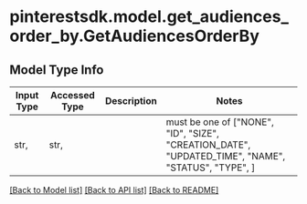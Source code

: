 # pinterestsdk.model.get_audiences_order_by.GetAudiencesOrderBy

## Model Type Info
Input Type | Accessed Type | Description | Notes
------------ | ------------- | ------------- | -------------
str,  | str,  |  | must be one of ["NONE", "ID", "SIZE", "CREATION_DATE", "UPDATED_TIME", "NAME", "STATUS", "TYPE", ] 

[[Back to Model list]](../../README.md#documentation-for-models) [[Back to API list]](../../README.md#documentation-for-api-endpoints) [[Back to README]](../../README.md)

